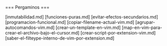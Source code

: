 === Pergaminos ===

[inmutabilidad.md]
[funciones-puras.md]
[evitar-efectos-secundarios.md]
[programacion-funcional.md]
[copiar-filename-actual-vim.md]
[agrupar-autocomandos-vim.md]
[crear-un-template-en-vim.md]
[map-en-vim-para-crear-el-archivo-bajo-el-cursor.md]
[crear-script-por-extension-vim.md]
[saber-el-filteype-interno-de-vim-por-extension.md]
